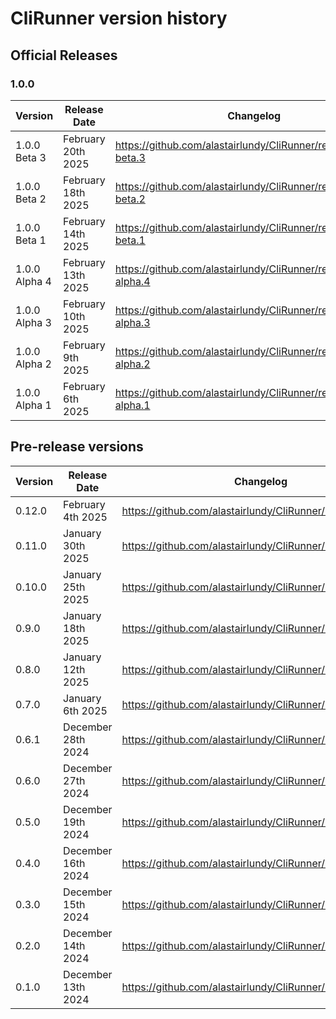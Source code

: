 
# CliRunner version history

## Official Releases

### 1.0.0
| Version | Release Date | Changelog |
|-|-|-|
| 1.0.0 Beta 3 | February 20th 2025 | https://github.com/alastairlundy/CliRunner/releases/1.0.0-beta.3 |
| 1.0.0 Beta 2 | February 18th 2025 | https://github.com/alastairlundy/CliRunner/releases/1.0.0-beta.2 |
| 1.0.0 Beta 1 | February 14th 2025 | https://github.com/alastairlundy/CliRunner/releases/1.0.0-beta.1 |
| 1.0.0 Alpha 4 | February 13th 2025 | https://github.com/alastairlundy/CliRunner/releases/1.0.0-alpha.4 |
| 1.0.0 Alpha 3 | February 10th 2025 | https://github.com/alastairlundy/CliRunner/releases/1.0.0-alpha.3 |
| 1.0.0 Alpha 2 | February 9th 2025 | https://github.com/alastairlundy/CliRunner/releases/1.0.0-alpha.2 |
| 1.0.0 Alpha 1 | February 6th 2025 | https://github.com/alastairlundy/CliRunner/releases/1.0.0-alpha.1 |

## Pre-release versions
| Version | Release Date | Changelog |
|-|-|-|
| 0.12.0 | February 4th 2025 | https://github.com/alastairlundy/CliRunner/releases/0.12.0 |
| 0.11.0 | January 30th 2025 | https://github.com/alastairlundy/CliRunner/releases/0.11.0 |
| 0.10.0 | January 25th 2025 | https://github.com/alastairlundy/CliRunner/releases/0.10.0 |
| 0.9.0 | January 18th 2025 | https://github.com/alastairlundy/CliRunner/releases/0.9.0 |
| 0.8.0 | January 12th 2025 | https://github.com/alastairlundy/CliRunner/releases/0.8.0 |
| 0.7.0 | January 6th 2025 | https://github.com/alastairlundy/CliRunner/releases/0.7.0 |
| 0.6.1 | December 28th 2024 | https://github.com/alastairlundy/CliRunner/releases/0.6.1/ |
| 0.6.0 | December 27th 2024 | https://github.com/alastairlundy/CliRunner/releases/0.6.0/ |
| 0.5.0 | December 19th 2024 | https://github.com/alastairlundy/CliRunner/releases/0.5.0/ |
| 0.4.0 | December 16th 2024 | https://github.com/alastairlundy/CliRunner/releases/0.4.0/ |
| 0.3.0 | December 15th 2024 | https://github.com/alastairlundy/CliRunner/releases/0.3.0/ |
| 0.2.0 | December 14th 2024 | https://github.com/alastairlundy/CliRunner/releases/0.2.0/ |
| 0.1.0 | December 13th 2024 | https://github.com/alastairlundy/CliRunner/releases/0.1.0/ |
